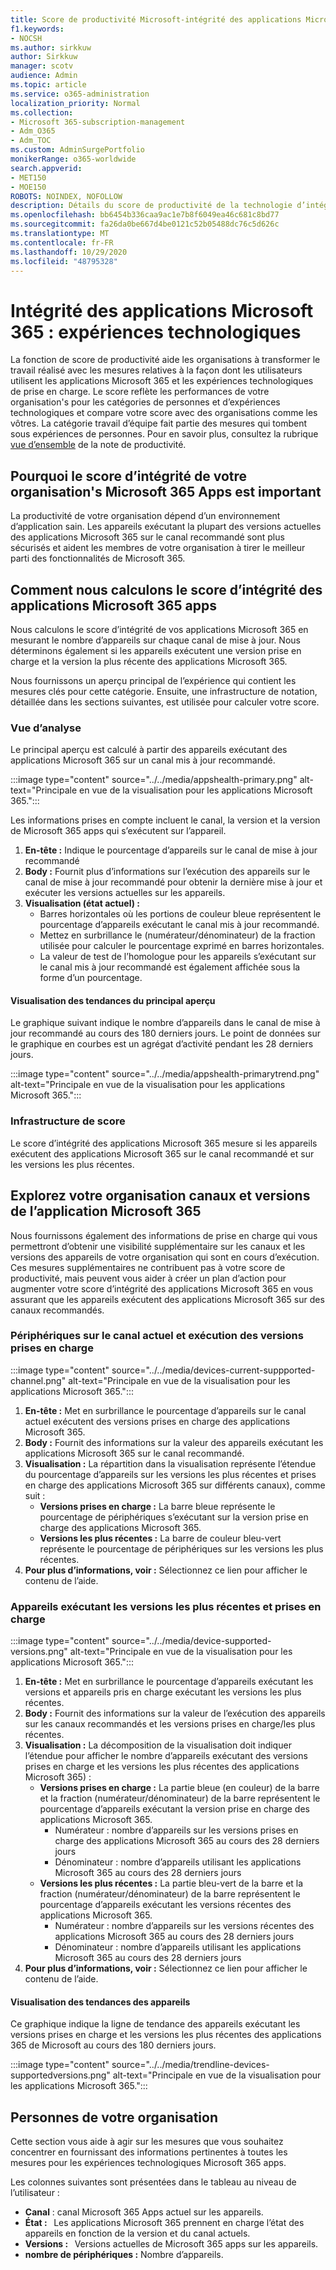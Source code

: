 ```yaml
---
title: Score de productivité Microsoft-intégrité des applications Microsoft 365
f1.keywords:
- NOCSH
ms.author: sirkkuw
author: Sirkkuw
manager: scotv
audience: Admin
ms.topic: article
ms.service: o365-administration
localization_priority: Normal
ms.collection:
- Microsoft 365-subscription-management
- Adm_O365
- Adm_TOC
ms.custom: AdminSurgePortfolio
monikerRange: o365-worldwide
search.appverid:
- MET150
- MOE150
ROBOTS: NOINDEX, NOFOLLOW
description: Détails du score de productivité de la technologie d’intégrité Microsoft 365 Apps Health.
ms.openlocfilehash: bb6454b336caa9ac1e7b8f6049ea46c681c8bd77
ms.sourcegitcommit: fa26da0be667d4be0121c52b05488dc76c5d626c
ms.translationtype: MT
ms.contentlocale: fr-FR
ms.lasthandoff: 10/29/2020
ms.locfileid: "48795328"
---
```

# <a name="microsoft-365-apps-health--technology-experiences"></a>Intégrité des applications Microsoft 365 : expériences technologiques

La fonction de score de productivité aide les organisations à transformer le travail réalisé avec les mesures relatives à la façon dont les utilisateurs utilisent les applications Microsoft 365 et les expériences technologiques de prise en charge. Le score reflète les performances de votre organisation&#39;s pour les catégories de personnes et d’expériences technologiques et compare votre score avec des organisations comme les vôtres. La catégorie travail d’équipe fait partie des mesures qui tombent sous expériences de personnes. Pour en savoir plus, consultez la rubrique [vue d’ensemble](productivity-score.md) de la note de productivité.

## <a name="why-your-organization39s-microsoft-365-apps-health-score-matters"></a>Pourquoi le score d’intégrité de votre organisation&#39;s Microsoft 365 Apps est important

La productivité de votre organisation dépend d’un environnement d’application sain. Les appareils exécutant la plupart des versions actuelles des applications Microsoft 365 sur le canal recommandé sont plus sécurisés et aident les membres de votre organisation à tirer le meilleur parti des fonctionnalités de Microsoft 365.

## <a name="how-we-calculate-the-microsoft-365-apps-health-score"></a>Comment nous calculons le score d’intégrité des applications Microsoft 365 apps

Nous calculons le score d’intégrité de vos applications Microsoft 365 en mesurant le nombre d’appareils sur chaque canal de mise à jour. Nous déterminons également si les appareils exécutent une version prise en charge et la version la plus récente des applications Microsoft 365.

Nous fournissons un aperçu principal de l’expérience qui contient les mesures clés pour cette catégorie. Ensuite, une infrastructure de notation, détaillée dans les sections suivantes, est utilisée pour calculer votre score.

### <a name="primary-insight"></a>Vue d’analyse

Le principal aperçu est calculé à partir des appareils exécutant des applications Microsoft 365 sur un canal mis à jour recommandé.

:::image type="content" source="../../media/appshealth-primary.png" alt-text="Principale en vue de la visualisation pour les applications Microsoft 365.":::

Les informations prises en compte incluent le canal, la version et la version de Microsoft 365 apps qui s’exécutent sur l’appareil.

1. **En-tête :**  Indique le pourcentage d’appareils sur le canal de mise à jour recommandé
1. **Body :**  Fournit plus d’informations sur l’exécution des appareils sur le canal de mise à jour recommandé pour obtenir la dernière mise à jour et exécuter les versions actuelles sur les appareils.
1. **Visualisation (état actuel) :**
    - Barres horizontales où les portions de couleur bleue représentent le pourcentage d’appareils exécutant le canal mis à jour recommandé.
    - Mettez en surbrillance le (numérateur/dénominateur) de la fraction utilisée pour calculer le pourcentage exprimé en barres horizontales.
    - La valeur de test de l’homologue pour les appareils s’exécutant sur le canal mis à jour recommandé est également affichée sous la forme d’un pourcentage.

#### <a name="trend-visualization-of-the-primary-insight"></a>Visualisation des tendances du principal aperçu

Le graphique suivant indique le nombre d’appareils dans le canal de mise à jour recommandé au cours des 180 derniers jours. Le point de données sur le graphique en courbes est un agrégat d’activité pendant les 28 derniers jours.

:::image type="content" source="../../media/appshealth-primarytrend.png" alt-text="Principale en vue de la visualisation pour les applications Microsoft 365.":::

### <a name="scoring-framework"></a>Infrastructure de score

Le score d’intégrité des applications Microsoft 365 mesure si les appareils exécutent des applications Microsoft 365 sur le canal recommandé et sur les versions les plus récentes.

## <a name="explore-your-organization-microsoft-365-app-channels-and-versions"></a>Explorez votre organisation canaux et versions de l’application Microsoft 365

Nous fournissons également des informations de prise en charge qui vous permettront d’obtenir une visibilité supplémentaire sur les canaux et les versions des appareils de votre organisation qui sont en cours d’exécution. Ces mesures supplémentaires ne contribuent pas à votre score de productivité, mais peuvent vous aider à créer un plan d’action pour augmenter votre score d’intégrité des applications Microsoft 365 en vous assurant que les appareils exécutent des applications Microsoft 365 sur des canaux recommandés.

### <a name="devices-on-current-channel-and-running-supported-versions"></a>Périphériques sur le canal actuel et exécution des versions prises en charge

:::image type="content" source="../../media/devices-current-suppported-channel.png" alt-text="Principale en vue de la visualisation pour les applications Microsoft 365.":::

1. **En-tête :**  Met en surbrillance le pourcentage d’appareils sur le canal actuel exécutent des versions prises en charge des applications Microsoft 365.
1. **Body :**  Fournit des informations sur la valeur des appareils exécutant les applications Microsoft 365 sur le canal recommandé.
1. **Visualisation :**  La répartition dans la visualisation représente l’étendue du pourcentage d’appareils sur les versions les plus récentes et prises en charge des applications Microsoft 365 sur différents canaux), comme suit :
    - **Versions prises en charge :** La barre bleue représente le pourcentage de périphériques s’exécutant sur la version prise en charge des applications Microsoft 365.
    - **Versions les plus récentes :** La barre de couleur bleu-vert représente le pourcentage de périphériques sur les versions les plus récentes.
1. **Pour plus d’informations, voir :**   Sélectionnez ce lien pour afficher le contenu de l’aide.

### <a name="devices-running-latest-and-supported-versions"></a>Appareils exécutant les versions les plus récentes et prises en charge

:::image type="content" source="../../media/device-supported-versions.png" alt-text="Principale en vue de la visualisation pour les applications Microsoft 365.":::

1. **En-tête :**  Met en surbrillance le pourcentage d’appareils exécutant les versions et appareils pris en charge exécutant les versions les plus récentes.
1. **Body :**  Fournit des informations sur la valeur de l’exécution des appareils sur les canaux recommandés et les versions prises en charge/les plus récentes.
1. **Visualisation :** La décomposition de la visualisation doit indiquer l’étendue pour afficher le nombre d’appareils exécutant des versions prises en charge et les versions les plus récentes des applications Microsoft 365) :
    - **Versions prises en charge :** La partie bleue (en couleur) de la barre et la fraction (numérateur/dénominateur) de la barre représentent le pourcentage d’appareils exécutant la version prise en charge des applications Microsoft 365.
        - Numérateur : nombre d’appareils sur les versions prises en charge des applications Microsoft 365 au cours des 28 derniers jours
        - Dénominateur : nombre d’appareils utilisant les applications Microsoft 365 au cours des 28 derniers jours
    - **Versions les plus récentes :** La partie bleu-vert de la barre et la fraction (numérateur/dénominateur) de la barre représentent le pourcentage d’appareils exécutant les versions récentes des applications Microsoft 365.
        - Numérateur : nombre d’appareils sur les versions récentes des applications Microsoft 365 au cours des 28 derniers jours
        - Dénominateur : nombre d’appareils utilisant les applications Microsoft 365 au cours des 28 derniers jours
1. **Pour plus d’informations, voir :**   Sélectionnez ce lien pour afficher le contenu de l’aide.

#### <a name="trend-visualization-of-the-devices"></a>Visualisation des tendances des appareils

Ce graphique indique la ligne de tendance des appareils exécutant les versions prises en charge et les versions les plus récentes des applications 365 de Microsoft au cours des 180 derniers jours.

:::image type="content" source="../../media/trendline-devices-supportedversions.png" alt-text="Principale en vue de la visualisation pour les applications Microsoft 365.":::

## <a name="people-in-your-organization"></a>Personnes de votre organisation

Cette section vous aide à agir sur les mesures que vous souhaitez concentrer en fournissant des informations pertinentes à toutes les mesures pour les expériences technologiques Microsoft 365 apps.

Les colonnes suivantes sont présentées dans le tableau au niveau de l’utilisateur :

- **Canal** : canal Microsoft 365 Apps actuel sur les appareils.
- **État :**   Les applications Microsoft 365 prennent en charge l’état des appareils en fonction de la version et du canal actuels.
- **Versions :**   Versions actuelles de Microsoft 365 apps sur les appareils.
- **nombre de périphériques :**  Nombre d’appareils.